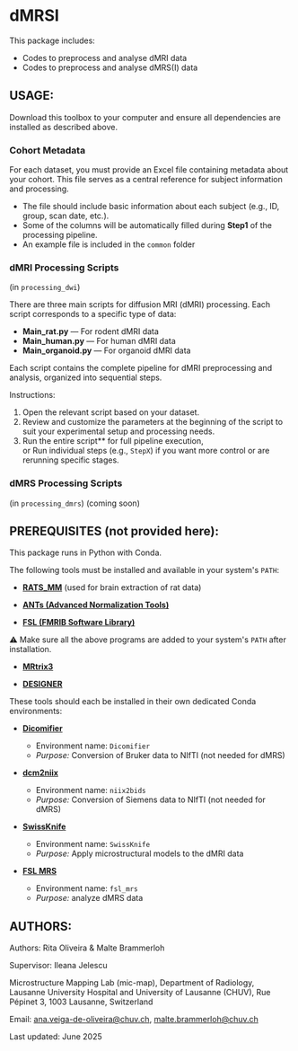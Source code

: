 # dMRSI

This package includes:
   - Codes to preprocess and analyse dMRI data
   - Codes to preprocess and analyse dMRS(I) data
  

## USAGE:

Download this toolbox to your computer and ensure all dependencies are installed as described above.

### Cohort Metadata

For each dataset, you must provide an Excel file containing metadata about your cohort. This file serves as a central reference for subject information and processing.

- The file should include basic information about each subject (e.g., ID, group, scan date, etc.).
- Some of the columns will be automatically filled during **Step1** of the processing pipeline.
- An example file is included in the `common` folder

### dMRI Processing Scripts 
(in `processing_dwi`)

There are three main scripts for diffusion MRI (dMRI) processing. Each script corresponds to a specific type of data:

- **Main_rat.py** — For rodent dMRI data  
- **Main_human.py** — For human dMRI data  
- **Main_organoid.py** — For organoid dMRI data

Each script contains the complete pipeline for dMRI preprocessing and analysis, organized into sequential steps.

Instructions:
1. Open the relevant script based on your dataset.
2. Review and customize the parameters at the beginning of the script to suit your experimental setup and processing needs.
3. Run the entire script** for full pipeline execution,  
   or
   Run individual steps (e.g., `StepX`) if you want more control or are rerunning specific stages.

### dMRS Processing Scripts 
(in `processing_dmrs`)
(coming soon)

## PREREQUISITES (not provided here):

This package runs in Python with Conda.

The following tools must be installed and available in your system's `PATH`:

- [**RATS_MM**](https://iibi.uiowa.edu/rats-rodent-brain-mri)  (used for brain extraction of rat data)

- [**ANTs (Advanced Normalization Tools)**](https://github.com/ANTsX/ANTs)

- [**FSL (FMRIB Software Library)**](https://fsl.fmrib.ox.ac.uk/fsl/docs/#/)

⚠️ Make sure all the above programs are added to your system's `PATH` after installation.

- [**MRtrix3**](https://www.mrtrix.org/)

- [**DESIGNER**](https://nyu-diffusionmri.github.io/DESIGNER-v2/)
 

These tools should each be installed in their own dedicated Conda environments:

- [**Dicomifier**](https://github.com/lamyj/dicomifier)  
  - Environment name: `Dicomifier`  
  - *Purpose:* Conversion of Bruker data to NIfTI (not needed for dMRS)
 
- [**dcm2niix**](https://github.com/rordenlab/dcm2niix)  
  - Environment name: `niix2bids`  
  - *Purpose:* Conversion of Siemens data to NIfTI (not needed for dMRS)

- [**SwissKnife**](https://github.com/QuentinUhl/graymatter_swissknife)  
  - Environment name: `SwissKnife`
  - *Purpose:* Apply microstructural models to the dMRI data
 
- [**FSL MRS**](https://open.win.ox.ac.uk/pages/fsl/fsl_mrs/)  
  - Environment name: `fsl_mrs`
  - *Purpose:* analyze dMRS data


## AUTHORS:

Authors: Rita Oliveira & Malte Brammerloh

Supervisor: Ileana Jelescu

Microstructure Mapping Lab (mic-map),
Department of Radiology,
Lausanne University Hospital and University of Lausanne (CHUV),
Rue Pépinet 3, 1003 Lausanne, Switzerland

Email: ana.veiga-de-oliveira@chuv.ch, malte.brammerloh@chuv.ch 

Last updated: June 2025
